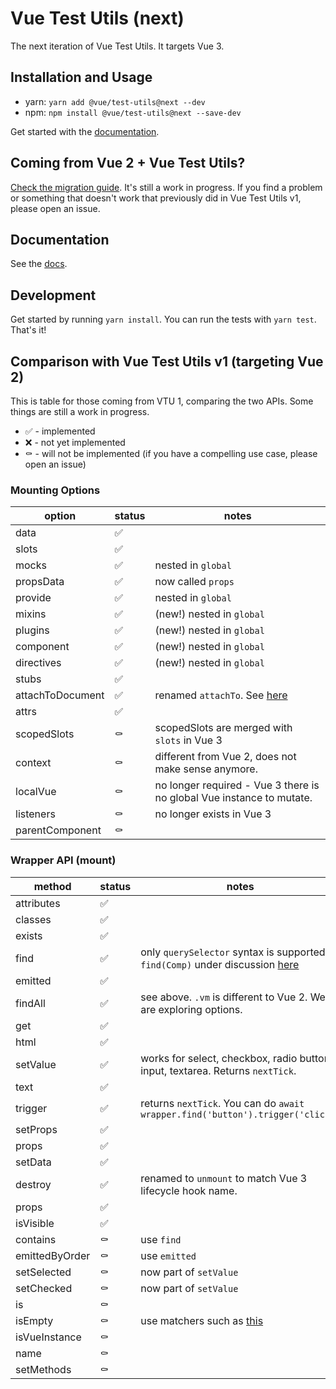 # Vue Test Utils (next)

The next iteration of Vue Test Utils. It targets Vue 3.

## Installation and Usage

- yarn: `yarn add @vue/test-utils@next --dev`
- npm: `npm install @vue/test-utils@next --save-dev`

Get started with the [documentation](https://test-utils.vuejs.org/).

## Coming from Vue 2 + Vue Test Utils?

[Check the migration guide](https://test-utils.vuejs.org/migration/). It's still a work in progress. If you find a problem or something that doesn't work that previously did in Vue Test Utils v1, please open an issue.

## Documentation

See the [docs](https://test-utils.vuejs.org/).

## Development

Get started by running `yarn install`. You can run the tests with `yarn test`. That's it!

## Comparison with Vue Test Utils v1 (targeting Vue 2)

This is table for those coming from VTU 1, comparing the two APIs. Some things are still a work in progress.

- ✅ - implemented
- ❌ - not yet implemented
- ⚰️ - will not be implemented (if you have a compelling use case, please open an issue)

### Mounting Options

| option           | status | notes                                                                               |
| ---------------- | ------ | ----------------------------------------------------------------------------------- |
| data             | ✅     |
| slots            | ✅     |
| mocks            | ✅     | nested in `global`                                                                  |
| propsData        | ✅     | now called `props`                                                                  |
| provide          | ✅     | nested in `global`                                                                  |
| mixins           | ✅     | (new!) nested in `global`                                                           |
| plugins          | ✅     | (new!) nested in `global`                                                           |
| component        | ✅     | (new!) nested in `global`                                                           |
| directives       | ✅     | (new!) nested in `global`                                                           |
| stubs            | ✅     |
| attachToDocument | ✅     | renamed `attachTo`. See [here](https://github.com/vuejs/vue-test-utils/pull/1492)   |
| attrs            | ✅     |
| scopedSlots      | ⚰️     | scopedSlots are merged with `slots` in Vue 3                                        |
| context          | ⚰️     | different from Vue 2, does not make sense anymore.                                  |
| localVue         | ⚰️     | no longer required - Vue 3 there is no global Vue instance to mutate. |
| listeners        | ⚰️     | no longer exists in Vue 3                                                           |
| parentComponent  | ⚰️     |

### Wrapper API (mount)

| method         | status | notes                                                                                                                               |
| -------------- | ------ | ----------------------------------------------------------------------------------------------------------------------------------- |
| attributes     | ✅     |
| classes        | ✅     |
| exists         | ✅     |
| find           | ✅     | only `querySelector` syntax is supported. `find(Comp)` under discussion [here](https://github.com/vuejs/vue-test-utils/issues/1498) |
| emitted        | ✅     |
| findAll        | ✅     | see above. `.vm` is different to Vue 2. We are exploring options.                                                                   |
| get            | ✅     |
| html           | ✅     |
| setValue       | ✅     | works for select, checkbox, radio button, input, textarea. Returns `nextTick`.                                                      |
| text           | ✅     |
| trigger        | ✅     | returns `nextTick`. You can do `await wrapper.find('button').trigger('click')`                                                      |
| setProps       | ✅     |
| props          | ✅     |
| setData        | ✅     |
| destroy        | ✅     | renamed to `unmount` to match Vue 3 lifecycle hook name.                                                                            |
| props          | ✅     |
| isVisible      | ✅     |
| contains       | ⚰️     | use `find`                                                                                                                          |
| emittedByOrder | ⚰️     | use `emitted`                                                                                                                       |
| setSelected    | ⚰️     | now part of `setValue`                                                                                                              |
| setChecked     | ⚰️     | now part of `setValue`                                                                                                              |
| is             | ⚰️     |
| isEmpty        | ⚰️     | use matchers such as [this](https://github.com/testing-library/jest-dom#tobeempty)                                                  |
| isVueInstance  | ⚰️     |
| name           | ⚰️     |
| setMethods     | ⚰️     |
